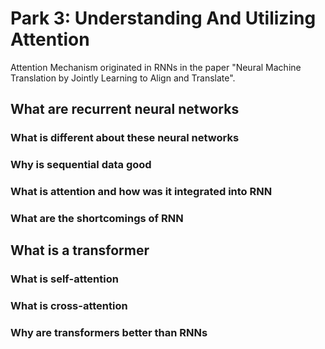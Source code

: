 # Park 3: Understanding And Utilizing Attention

Attention Mechanism originated in RNNs in the paper "Neural Machine Translation by Jointly Learning to Align and Translate".

## What are recurrent neural networks

### What is different about these neural networks

### Why is sequential data good

### What is attention and how was it integrated into RNN

### What are the shortcomings of RNN

## What is a transformer

### What is self-attention

### What is cross-attention

### Why are transformers better than RNNs

